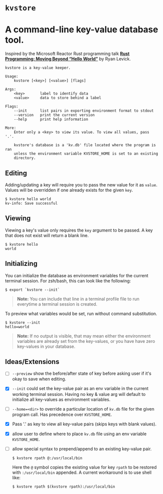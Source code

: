 # `kvstore`

# A command-line key-value database tool.

Inspired by the Microsoft Reactor Rust programming talk __[Rust Programming: Moving Beyond “Hello World”](https://www.youtube.com/watch?v=5dRT_v3hrZ0)__ by Ryan Levick.

```
kvstore is a key-value keeper.

Usage:
    kvstore [<key>] [<value>] [flags]

Args:
    <key>       label to identify data
    <value>     data to store behind a label

Flags:
    --init      list pairs in exporting environment format to stdout 
    --version   print the current version
    --help      print help information

More:
    Enter only a <key> to view its value. To view all values, pass '.'.

    kvstore's database is a 'kv.db' file located where the program is ran
    unless the environment variable KVSTORE_HOME is set to an existing 
    directory.
```

## Editing

Adding/updating a key will require you to pass the new value for it as `value`. Values will be overridden if one already exists for the given `key`.

``` 
$ kvstore hello world
kv-info: Save successful
```

## Viewing

Viewing a key's value only requires the `key` argument to be passed. A key that does not exist will return a blank line.

``` 
$ kvstore hello
world
```

## Initializing

You can initialize the database as environment variables for the current terminal session. For zsh/bash, this can look like the following:

```
$ export `kvstore --init`
```

> __Note:__ You can include that line in a terminal profile file to run everytime a terminal session is created.

To preview what variables would be set, run without command substitution.

```
$ kvstore --init
hello=world
```

> __Note:__ If no output is visible, that may mean either the environment variables are already set from the key-values, or you have have zero key-values in your database.

## Ideas/Extensions

- [ ] `--preview` show the before/after state of key before asking user if it's okay to save when editing. 

- [x] `--init` could set the key-value pair as an env variable in the current working terminal session. Having no key & value arg will default to initialize all key-values as environment variables. 

- [ ] `--home=<dir>` to override a particular location of `kv.db` file for the given program call. Has precedence over `KVSTORE_HOME`.

- [x] Pass '.' as key to view all key-value pairs (skips keys with blank values).

- [x] allow user to define where to place `kv.db` file using an env variable `KVSTORE_HOME`.

- [ ] allow special syntax to prepend/append to an existing key-value pair.

    `$ kvstore rpath @:/usr/local/bin`
    
    Here the `@` symbol copies the existing value for key `rpath` to be restored with `:/usr/local/bin` appended. A current workaround is to use shell like: 

    `$ kvstore rpath $(kvstore rpath):/usr/local/bin`
